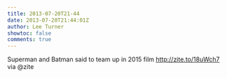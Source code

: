 ```yaml
---
title: 2013-07-20T21-44
date: 2013-07-20T21:44:01Z
author: Lee Turner
showtoc: false
comments: true
---
```


Superman and Batman said to team up in 2015 film http://zite.to/18uWch7 via @zite

